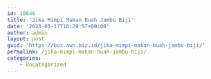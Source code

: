 ```yaml
---
id: 10846
title: 'Jika Mimpi Makan Buah Jambu Biji'
date: '2023-03-17T16:29:57+00:00'
author: admin
layout: post
guid: 'https://bos.awn.biz.id/jika-mimpi-makan-buah-jambu-biji/'
permalink: /jika-mimpi-makan-buah-jambu-biji/
categories:
    - Uncategorized
---
```


